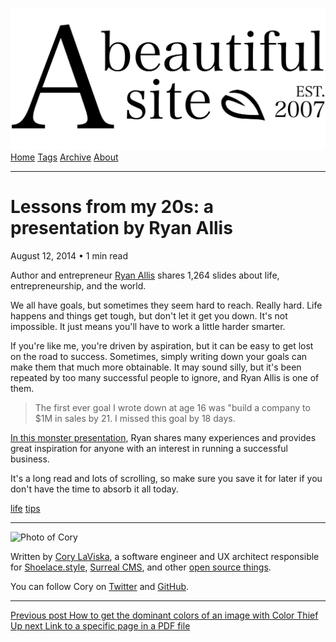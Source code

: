 <a href="../../index.html" class="header-link"><img src="../../images/logos/wordmark.svg" alt="A Beautiful Site" class="wordmark" /></a> <a href="../../index.html" class="nav-item">Home</a> <a href="../../tags/index.html" class="nav-item">Tags</a> <a href="../index.html" class="nav-item">Archive</a> <a href="../../about/index.html" class="nav-item">About</a>

---

# Lessons from my 20s: a presentation by Ryan Allis

August 12, 2014 • 1 min read

Author and entrepreneur [Ryan Allis](https://twitter.com/ryanallis) shares 1,264 slides about life, entrepreneurship, and the world.

We all have goals, but sometimes they seem hard to reach. Really hard. Life happens and things get tough, but don't let it get you down. It's not impossible. It just means you'll have to work a little harder smarter.

If you're like me, you're driven by aspiration, but it can be easy to get lost on the road to success. Sometimes, simply writing down your goals can make them that much more obtainable. It may sound silly, but it's been repeated by too many successful people to ignore, and Ryan Allis is one of them.

> The first ever goal I wrote down at age 16 was "build a company to $1M in sales by 21. I missed this goal by 18 days.

[In this monster presentation](http://hive.org/20s/), Ryan shares many experiences and provides great inspiration for anyone with an interest in running a successful business.

It's a long read and lots of scrolling, so make sure you save it for later if you don't have the time to absorb it all today.

<a href="../../tags/life/index.html" class="post-tag">life</a> <a href="../../tags/tips/index.html" class="post-tag">tips</a>

---

<img src="http://0.gravatar.com/avatar/bf1b3b95fd5b096a3592247c29667b33?s=512" alt="Photo of Cory" class="avatar avatar-small" />

Written by [Cory LaViska](../../index-4.html), a software engineer and UX architect responsible for [Shoelace.style](https://shoelace.style/), [Surreal CMS](https://www.surrealcms.com/), and other [open source things](https://github.com/claviska).

You can follow Cory on [Twitter](https://twitter.com/claviska) and [GitHub](https://github.com/claviska).

---

<a href="../how-to-get-the-dominant-colors-of-an-image-with-color-thief/index.html" class="post-nav-previous"><span class="small">Previous post</span> How to get the dominant colors of an image with Color Thief</a> <a href="../link-to-a-specific-page-in-a-pdf-file/index.html" class="post-nav-next"><span class="small">Up next</span> Link to a specific page in a PDF file</a>
